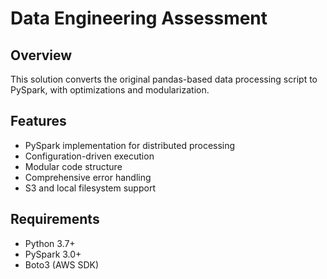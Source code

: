# Data Engineering Assessment 

## Overview
This solution converts the original pandas-based data processing script to PySpark, with optimizations and modularization.

## Features
- PySpark implementation for distributed processing
- Configuration-driven execution
- Modular code structure
- Comprehensive error handling
- S3 and local filesystem support

## Requirements
- Python 3.7+
- PySpark 3.0+
- Boto3 (AWS SDK)
